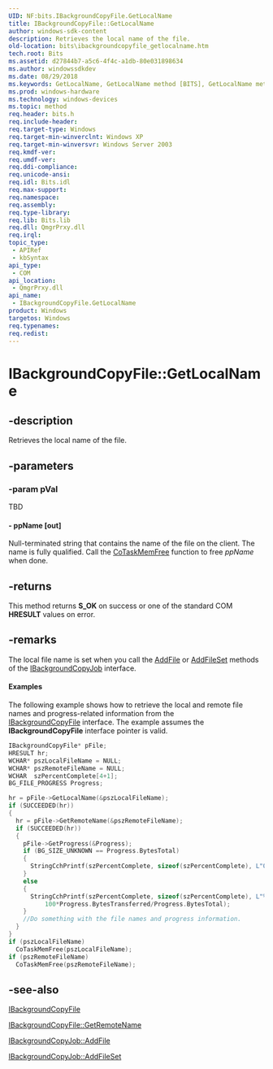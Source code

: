 ```yaml
---
UID: NF:bits.IBackgroundCopyFile.GetLocalName
title: IBackgroundCopyFile::GetLocalName
author: windows-sdk-content
description: Retrieves the local name of the file.
old-location: bits\ibackgroundcopyfile_getlocalname.htm
tech.root: Bits
ms.assetid: d27844b7-a5c6-4f4c-a1db-80e031898634
ms.author: windowssdkdev
ms.date: 08/29/2018
ms.keywords: GetLocalName, GetLocalName method [BITS], GetLocalName method [BITS],IBackgroundCopyFile interface, IBackgroundCopyFile interface [BITS],GetLocalName method, IBackgroundCopyFile.GetLocalName, IBackgroundCopyFile::GetLocalName, _drz_ibackgroundcopyfile_getlocalname, bits.ibackgroundcopyfile_getlocalname, bits/IBackgroundCopyFile::GetLocalName
ms.prod: windows-hardware
ms.technology: windows-devices
ms.topic: method
req.header: bits.h
req.include-header: 
req.target-type: Windows
req.target-min-winverclnt: Windows XP
req.target-min-winversvr: Windows Server 2003
req.kmdf-ver: 
req.umdf-ver: 
req.ddi-compliance: 
req.unicode-ansi: 
req.idl: Bits.idl
req.max-support: 
req.namespace: 
req.assembly: 
req.type-library: 
req.lib: Bits.lib
req.dll: QmgrPrxy.dll
req.irql: 
topic_type:
 - APIRef
 - kbSyntax
api_type:
 - COM
api_location:
 - QmgrPrxy.dll
api_name:
 - IBackgroundCopyFile.GetLocalName
product: Windows
targetos: Windows
req.typenames: 
req.redist: 
---
```


# IBackgroundCopyFile::GetLocalName


## -description


Retrieves the local name of the file.


## -parameters




### -param pVal

TBD




#### - ppName [out]

Null-terminated string that contains the name of the file on the client. The name is fully qualified. Call the 
<a href="https://msdn.microsoft.com/en-us/library/windows/desktop/ms680722">CoTaskMemFree</a> function to free <i>ppName</i> when done.


## -returns



This method returns <b>S_OK</b> on success or one of the standard COM <b>HRESULT</b> values on error.




## -remarks



The local file name is set when you call the 
<a href="https://msdn.microsoft.com/0dada1d3-49b6-41af-b17f-612f27ea4d56">AddFile</a> or 
<a href="https://msdn.microsoft.com/fe2f9b47-0f0a-48ab-be0e-658307cfec5f">AddFileSet</a> methods of the 
<a href="https://msdn.microsoft.com/91dd1ae1-1740-4d95-a476-fc18aead1dc2">IBackgroundCopyJob</a> interface.


#### Examples

The following example shows how to retrieve the local and remote file names and progress-related information from the  
<a href="https://msdn.microsoft.com/fae9cf56-c211-445b-b962-9a9d7d67c59c">IBackgroundCopyFile</a> interface. The example assumes the 
<b>IBackgroundCopyFile</b> interface pointer is valid.


```cpp
IBackgroundCopyFile* pFile;
HRESULT hr;
WCHAR* pszLocalFileName = NULL;
WCHAR* pszRemoteFileName = NULL;
WCHAR  szPercentComplete[4+1];
BG_FILE_PROGRESS Progress;

hr = pFile->GetLocalName(&pszLocalFileName);
if (SUCCEEDED(hr))
{
  hr = pFile->GetRemoteName(&pszRemoteFileName);
  if (SUCCEEDED(hr))
  {
    pFile->GetProgress(&Progress);
    if (BG_SIZE_UNKNOWN == Progress.BytesTotal) 
    {
      StringCchPrintf(szPercentComplete, sizeof(szPercentComplete), L"0%%");
    } 
    else 
    {
      StringCchPrintf(szPercentComplete, sizeof(szPercentComplete), L"%I64d%%", 
          100*Progress.BytesTransferred/Progress.BytesTotal); 
    }
    //Do something with the file names and progress information.
  }
}
if (pszLocalFileName)
  CoTaskMemFree(pszLocalFileName);
if (pszRemoteFileName)
  CoTaskMemFree(pszRemoteFileName);
```





## -see-also




<a href="https://msdn.microsoft.com/fae9cf56-c211-445b-b962-9a9d7d67c59c">IBackgroundCopyFile</a>



<a href="https://msdn.microsoft.com/b6b1b1dc-776e-4369-bd39-d159e4edfe38">IBackgroundCopyFile::GetRemoteName</a>



<a href="https://msdn.microsoft.com/0dada1d3-49b6-41af-b17f-612f27ea4d56">IBackgroundCopyJob::AddFile</a>



<a href="https://msdn.microsoft.com/fe2f9b47-0f0a-48ab-be0e-658307cfec5f">IBackgroundCopyJob::AddFileSet</a>
 

 

